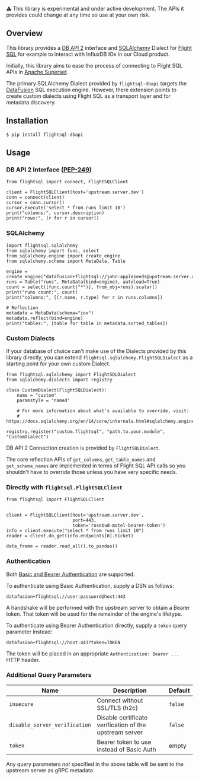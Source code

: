 :warning: This library is experimental and under active development. The APIs it
provides could change at any time so use at your own risk.

## Overview

This library provides a [DB API 2](https://peps.python.org/pep-0249/) interface
and [SQLAlchemy](https://www.sqlalchemy.org) Dialect for [Flight
SQL](https://arrow.apache.org/docs/format/FlightSql.html) for example to interact with InfluxDB IOx in our Cloud product.

Initially, this library aims to ease the process of connecting to Flight SQL
APIs in [Apache Superset](https://superset.apache.org).

The primary SQLAlchemy Dialect provided by `flightsql-dbapi` targets the
[DataFusion](https://arrow.apache.org/datafusion) SQL execution engine. However,
there extension points to create custom dialects using Flight SQL as a transport
layer and for metadata discovery.

## Installation

```shell
$ pip install flightsql-dbapi
```

## Usage

### DB API 2 Interface ([PEP-249](https://peps.python.org/pep-0249))

```python3
from flightsql import connect, FlightSQLClient

client = FlightSQLClient(host='upstream.server.dev')
conn = connect(client)
cursor = conn.cursor()
cursor.execute('select * from runs limit 10')
print("columns:", cursor.description)
print("rows:", [r for r in cursor])
```

### SQLAlchemy

```python3
import flightsql.sqlalchemy
from sqlalchemy import func, select
from sqlalchemy.engine import create_engine
from sqlalchemy.schema import MetaData, Table

engine = create_engine("datafusion+flightsql://john:appleseeds@upstream.server.dev:443")
runs = Table("runs", MetaData(bind=engine), autoload=True)
count = select([func.count("*")], from_obj=runs).scalar()
print("runs count:", count)
print("columns:", [(r.name, r.type) for r in runs.columns])

# Reflection
metadata = MetaData(schema="iox")
metadata.reflect(bind=engine)
print("tables:", [table for table in metadata.sorted_tables])
```

### Custom Dialects

If your database of choice can't make use of the Dialects provided by this
library directly, you can extend `flightsql.sqlalchemy.FlightSQLDialect` as a
starting point for your own custom Dialect.

```python3
from flightsql.sqlalchemy import FlightSQLDialect
from sqlalchemy.dialects import registry

class CustomDialect(FlightSQLDialect):
    name = "custom"
    paramstyle = 'named'

    # For more information about what's available to override, visit:
    # https://docs.sqlalchemy.org/en/14/core/internals.html#sqlalchemy.engine.default.DefaultDialect

registry.register("custom.flightsql", "path.to.your.module", "CustomDialect")
```

DB API 2 Connection creation is provided by `FlightSQLDialect`.

The core reflection APIs of `get_columns`, `get_table_names` and
`get_schema_names` are implemented in terms of Flight SQL API calls so you
shouldn't have to override those unless you have very specific needs.

### Directly with `flightsql.FlightSQLClient`

```python3
from flightsql import FlightSQLClient


client = FlightSQLClient(host='upstream.server.dev',
                         port=443,
                         token='rosebud-motel-bearer-token')
info = client.execute("select * from runs limit 10")
reader = client.do_get(info.endpoints[0].ticket)

data_frame = reader.read_all().to_pandas()
```

### Authentication

Both [Basic and Bearer Authentication](https://arrow.apache.org/docs/format/Flight.html#authentication) are supported.

To authenticate using Basic Authentication, supply a DSN as follows:

```
datafusion+flightsql://user:password@host:443
```

A handshake will be performed with the upstream server to obtain a Bearer token.
That token will be used for the remainder of the engine's lifetype.

To authenticate using Bearer Authentication directly, supply a `token` query parameter
instead:

```
datafusion+flightsql://host:443?token=TOKEN
```

The token will be placed in an appropriate `Authentication: Bearer ...` HTTP header.

### Additional Query Parameters

| Name | Description | Default |
| ---- | ----------- | ------- |
| `insecure` | Connect without SSL/TLS (h2c) | `false` |
| `disable_server_verification` | Disable certificate verification of the upstream server | `false` |
| `token` | Bearer token to use instead of Basic Auth | empty |

Any query parameters *not* specified in the above table will be sent to the
upstream server as gRPC metadata.
